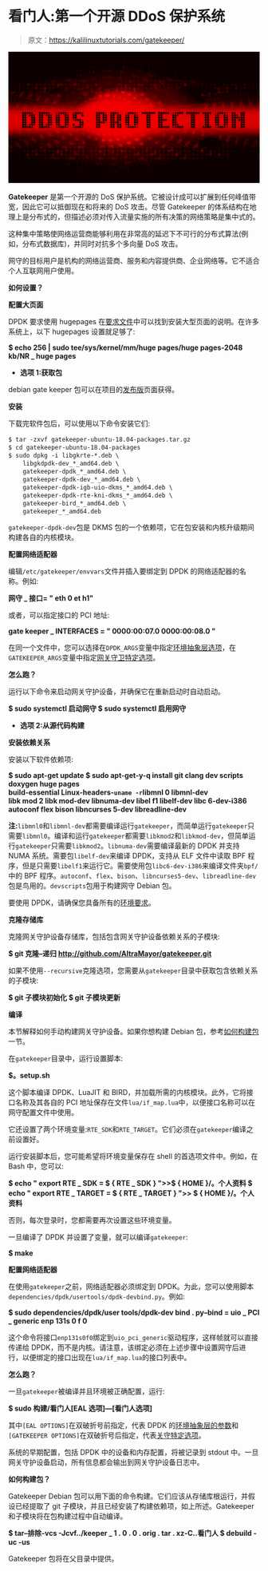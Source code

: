 # 看门人:第一个开源 DDoS 保护系统

> 原文：<https://kalilinuxtutorials.com/gatekeeper/>

[![Gatekeeper : First Open-Source DDoS Protection System](img/2eeb8b5f2563702e972856f5143f1e03.png "Gatekeeper : First Open-Source DDoS Protection System")](https://1.bp.blogspot.com/-eQ542xMYRMQ/YD_iO9IbuxI/AAAAAAAAIbc/aPdbwZhKAe4thRa-QSqQMgWd2QLJIilUgCLcBGAsYHQ/s728/DDoS%2BProtection%25281%2529.png)

**Gatekeeper** 是第一个开源的 DoS 保护系统。它被设计成可以扩展到任何峰值带宽，因此它可以抵御现在和将来的 DoS 攻击。尽管 Gatekeeper 的体系结构在地理上是分布式的，但描述必须对传入流量实施的所有决策的网络策略是集中式的。

这种集中策略使网络运营商能够利用在非常高的延迟下不可行的分布式算法(例如，分布式数据库)，并同时对抗多个多向量 DoS 攻击。

网守的目标用户是机构的网络运营商、服务和内容提供商、企业网络等。它不适合个人互联网用户使用。

**如何设置？**

**配置大页面**

DPDK 要求使用 hugepages 在[要求文件](http://doc.dpdk.org/guides/linux_gsg/sys_reqs.html#use-of-hugepages-in-the-linux-environment)中可以找到安装大型页面的说明。在许多系统上，以下 hugepages 设置就足够了:

**$ echo 256 | sudo tee/sys/kernel/mm/huge pages/huge pages-2048 kb/NR _ huge pages**

*   **选项 1:获取包**

debian gate keeper 包可以在项目的[发布版](https://github.com/AltraMayor/gatekeeper/releases)页面获得。

**安装**

下载完软件包后，可以使用以下命令安装它们:

```
$ tar -zxvf gatekeeper-ubuntu-18.04-packages.tar.gz
$ cd gatekeeper-ubuntu-18.04-packages
$ sudo dpkg -i libgkrte-*.deb \
    libgkdpdk-dev_*_amd64.deb \
    gatekeeper-dpdk_*_amd64.deb \
    gatekeeper-dpdk-dev_*_amd64.deb \
    gatekeeper-dpdk-igb-uio-dkms_*_amd64.deb \
    gatekeeper-dpdk-rte-kni-dkms_*_amd64.deb \
    gatekeeper-bird_*_amd64.deb \
    gatekeeper_*_amd64.deb 
```

`gatekeeper-dpdk-dev`包是 DKMS 包的一个依赖项，它在包安装和内核升级期间构建各自的内核模块。

**配置网络适配器**

编辑`/etc/gatekeeper/envvars`文件并插入要绑定到 DPDK 的网络适配器的名称。例如:

**网守 _ 接口= " eth 0 et h1"**

或者，可以指定接口的 PCI 地址:

**gate keeper _ INTERFACES = " 0000:00:07.0 0000:00:08.0 "**

在同一个文件中，您可以选择在`DPDK_ARGS`变量中指定[环境抽象层选项](https://doc.dpdk.org/guides/linux_gsg/linux_eal_parameters.html)，在`GATEKEEPER_ARGS`变量中指定[网关守卫特定选项](https://github.com/AltraMayor/gatekeeper/wiki/Configuration#application-configuration)。

**怎么跑？**

运行以下命令来启动网关守护设备，并确保它在重新启动时自动启动。

**$ sudo systemctl 启动网守
$ sudo systemctl 启用网守**

*   **选项 2:从源代码构建**

**安装依赖关系**

安装以下软件依赖项:

**$ sudo apt-get update
$ sudo apt-get-y-q install git clang dev scripts doxygen huge pages \
build-essential Linux-headers-`uname -r`libmnl 0 libmnl-dev \
libk mod 2 libk mod-dev libnuma-dev libel f1 libelf-dev libc 6-dev-i386 \
autoconf flex bison libncurses 5-dev libreadline-dev**

**注:**`libmnl0`和`libmnl-dev`都需要编译运行`gatekeeper`，而简单运行`gatekeeper`只需要`libmnl0`。编译和运行`gatekeeper`都需要`libkmod2`和`libkmod-dev`，但简单运行`gatekeeper`只需要`libkmod2`。`libnuma-dev`需要编译最新的 DPDK 并支持 NUMA 系统。需要包`libelf-dev`来编译 DPDK，支持从 ELF 文件中读取 BPF 程序，但是只需要`libelf1`来运行它。需要使用包`libc6-dev-i386`来编译文件夹`bpf/`中的 BPF 程序。`autoconf`、`flex`、`bison`、`libncurses5-dev`、`libreadline-dev`包是鸟用的。`devscripts`包用于构建网守 Debian 包。

要使用 DPDK，请确保您具备所有的[环境要求](http://dpdk.org/doc/guides/linux_gsg/sys_reqs.html#running-dpdk-application)。

**克隆存储库**

克隆网关守护设备存储库，包括包含网关守护设备依赖关系的子模块:

**$ git 克隆–递归 http://github.com/AltraMayor/gatekeeper.git**

如果不使用`--recursive`克隆选项，您需要从`gatekeeper`目录中获取包含依赖关系的子模块:

**$ git 子模块初始化
$ git 子模块更新**

**编译**

本节解释如何手动构建网关守护设备。如果你想构建 Debian 包，参考[如何构建包](https://github.com/AltraMayor/gatekeeper#how-to-build-packages)一节。

在`gatekeeper`目录中，运行设置脚本:

**$。setup.sh**

这个脚本编译 DPDK、LuaJIT 和 BIRD，并加载所需的内核模块。此外，它将接口名称及其各自的 PCI 地址保存在文件`lua/if_map.lua`中，以便接口名称可以在网守配置文件中使用。

它还设置了两个环境变量:`RTE_SDK`和`RTE_TARGET`。它们必须在`gatekeeper`编译之前设置好。

运行安装脚本后，您可能希望将环境变量保存在 shell 的首选项文件中。例如，在 Bash 中，您可以:

**$ echo " export RTE _ SDK = $ { RTE _ SDK } ">>$ { HOME }/。个人资料
$ echo " export RTE _ TARGET = $ { RTE _ TARGET } ">>
$ { HOME }/。个人资料**

否则，每次登录时，您都需要再次设置这些环境变量。

一旦编译了 DPDK 并设置了变量，就可以编译`gatekeeper`:

**$ make**

**配置网络适配器**

在使用`gatekeeper`之前，网络适配器必须绑定到 DPDK。为此，您可以使用脚本`dependencies/dpdk/usertools/dpdk-devbind.py`。例如:

**$ sudo dependencies/dpdk/user tools/dpdk-dev bind . py–bind = uio _ PCI _ generic enp 131s 0 f 0**

这个命令将接口`enp131s0f0`绑定到`uio_pci_generic`驱动程序，这样帧就可以直接传递给 DPDK，而不是内核。请注意，该绑定必须在上述步骤中设置网守后进行，以便绑定的接口出现在`lua/if_map.lua`的接口列表中。

**怎么跑？**

一旦`gatekeeper`被编译并且环境被正确配置，运行:

**$ sudo 构建/看门人[EAL 选项]—[看门人选项]**

其中`[EAL OPTIONS]`在双破折号前指定，代表 DPDK 的[环境抽象层的参数](https://doc.dpdk.org/guides/linux_gsg/linux_eal_parameters.html)和`[GATEKEEPER OPTIONS]`在双破折号后指定，代表[关守特定选项](https://github.com/AltraMayor/gatekeeper/wiki/Configuration#application-configuration)。

系统的早期配置，包括 DPDK 中的设备和内存配置，将被记录到 stdout 中。一旦网关守护设备启动，所有信息都会输出到网关守护设备日志中。

**如何构建包？**

Gatekeeper Debian 包可以用下面的命令构建。它们应该从存储库根运行，并假设已经提取了 git 子模块，并且已经安装了构建依赖项，如上所述。Gatekeeper 和子模块将在包构建过程中自动编译。

**$ tar–排除-vcs -Jcvf../keeper _ 1 . 0 . 0 . orig . tar . xz-C..看门人
$ debuild -uc -us**

Gatekeeper 包将在父目录中提供。